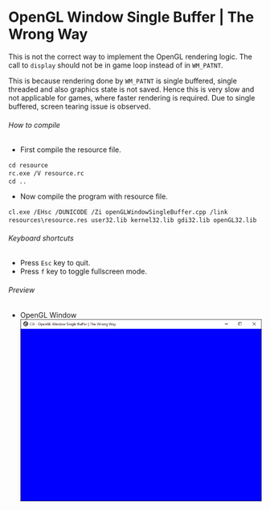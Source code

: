 OpenGL Window Single Buffer | The Wrong Way
===========================================

This is not the correct way to implement the OpenGL rendering logic. The call to ```display``` should not be in game loop instead of in ```WM_PATNT```.

This is because rendering done by ```WM_PATNT``` is single buffered, single threaded and also graphics state is not saved. Hence this is very slow and not applicable for games, where faster rendering is required. Due to single buffered, screen tearing issue is observed.

###### How to compile

- First compile the resource file.

```
cd resource
rc.exe /V resource.rc
cd ..
```

- Now compile the program with resource file.

```
cl.exe /EHsc /DUNICODE /Zi openGLWindowSingleBuffer.cpp /link resources\resource.res user32.lib kernel32.lib gdi32.lib openGL32.lib
```

###### Keyboard shortcuts
- Press ```Esc``` key to quit.
- Press ```f``` key to toggle fullscreen mode.

###### Preview
- OpenGL Window
![openGLWindowSingleBuffer][openGLWindowSingleBuffer-image]

<!-- Image declaration -->

[openGLWindowSingleBuffer-image]: ./preview/openGLWindowSingleBuffer.png "OpenGL Window"
